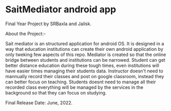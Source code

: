 # SaitMediator android app
Final Year Project by SRBaxla and Jailsk.

About the Project:-

Sait mediator is an structured application for android OS. It is designed in a way that education institutions can create their own android application by only tweking few aspects of this repo.
Mediator is created so that the online bridge between students and institutions can be narrowed. Student can get better distance education during these tough times, even institutions will have easier times managing their students data.
Instructor doesn't need to mannually record their classes and post on google classroom, instead they can better focus on teaching.
Students doesnt need to manage all their recorded class everything will be managed by the services in the background so that they can focus on studying.

Final Release Date: June, 2022.
